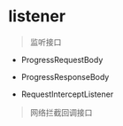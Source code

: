 # listener
> 监听接口

- ProgressRequestBody
> 

- ProgressResponseBody
> 

- RequestInterceptListener
> 网络拦截回调接口

